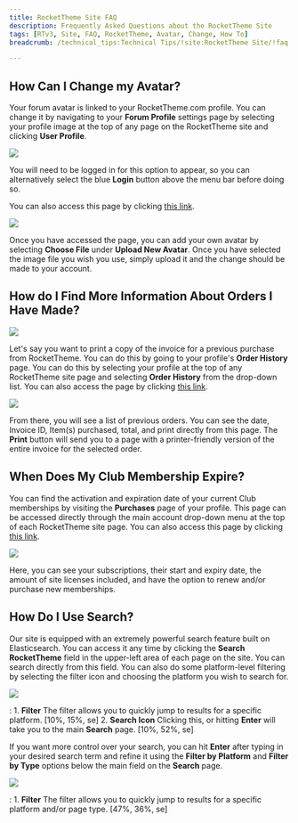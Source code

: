 ```yaml
---
title: RocketTheme Site FAQ
description: Frequently Asked Questions about the RocketTheme Site
tags: [RTv3, Site, FAQ, RocketTheme, Avatar, Change, How To]
breadcrumb: /technical_tips:Technical Tips/!site:RocketTheme Site/!faq:FAQ/

---
```


How Can I Change my Avatar?
-----

Your forum avatar is linked to your RocketTheme.com profile. You can change it by navigating to your **Forum Profile** settings page by selecting your profile image at the top of any page on the RocketTheme site and clicking **User Profile**. 

![][login]

You will need to be logged in for this option to appear, so you can alternatively select the blue **Login** button above the menu bar before doing so.

You can also access this page by clicking [this link][profile].

![][changeprofile]

Once you have accessed the page, you can add your own avatar by selecting **Choose File** under **Upload New Avatar**. Once you have selected the image file you wish you use, simply upload it and the change should be made to your account.

How do I Find More Information About Orders I Have Made?
-----

![][dropdown]

Let's say you want to print a copy of the invoice for a previous purchase from RocketTheme. You can do this by going to your profile's **Order History** page. You can do this by selecting your profile at the top of any RocketTheme site page and selecting **Order History** from the drop-down list. You can also access the page by clicking [this link][history].

![][orders]

From there, you will see a list of previous orders. You can see the date, Invoice ID, Item(s) purchased, total, and print directly from this page. The **Print** button will send you to a page with a printer-friendly version of the entire invoice for the selected order.

When Does My Club Membership Expire?
-----

You can find the activation and expiration date of your current Club memberships by visiting the **Purchases** page of your profile. This page can be accessed directly through the main account drop-down menu at the top of each RocketTheme site page. You can also access this page by clicking [this link][purchases].

![][expire]

Here, you can see your subscriptions, their start and expiry date, the amount of site licenses included, and have the option to renew and/or purchase new memberships.

How Do I Use Search?
-----

Our site is equipped with an extremely powerful search feature built on Elasticsearch. You can access it any time by clicking the **Search RocketTheme** field in the upper-left area of each page on the site. You can search directly from this field. You can also do some platform-level filtering by selecting the filter icon and choosing the platform you wish to search for.

![][search1]

:   1. **Filter** The filter allows you to quickly jump to results for a specific platform. [10%, 15%, se]
    2. **Search Icon** Clicking this, or hitting **Enter** will take you to the main **Search** page. [10%, 52%, se]

If you want more control over your search, you can hit **Enter** after typing in your desired search term and refine it using the **Filter by Platform** and **Filter by Type** options below the main field on the **Search** page.

![][search2]

:   1. **Filter** The filter allows you to quickly jump to results for a specific platform and/or page type. [47%, 36%, se]

[profile]: http://www.rockettheme.com/account/forum
[login]: assets/login.jpg
[changeprofile]: assets/profile.jpg
[dropdown]: assets/dropdown.jpeg
[orders]: assets/orders.jpeg
[expire]: assets/expire.jpg
[purchases]: http://www.rockettheme.com/account/purchases
[search1]: assets/search1.jpeg
[search2]: assets/search2.jpeg
[history]: http://www.rockettheme.com/account/history
